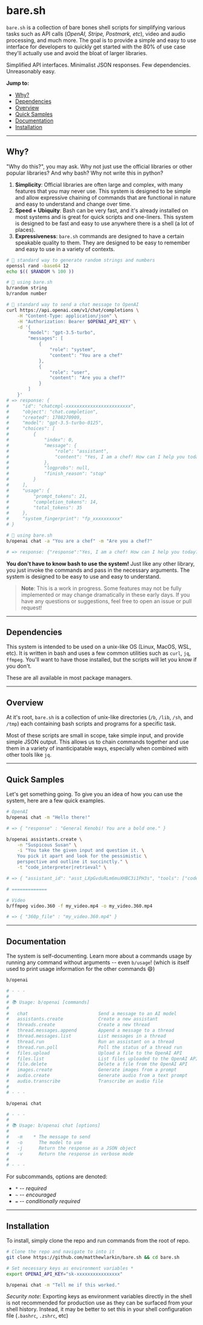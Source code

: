 # bare.sh

`bare.sh` is a collection of bare bones shell scripts for simplifying various tasks such as API calls (*OpenAI, Stripe, Postmark, etc*), video and audio processing, and much more. The goal is to provide a simple and easy to use interface for developers to quickly get started with the 80% of use case they'll actually use and avoid the bloat of larger libraries.

Simplified API interfaces. Minimalist JSON responses. Few dependencies. Unreasonably easy.

**Jump to:**
- [Why?](#why)
- [Dependencies](#dependencies)
- [Overview](#overview)
- [Quick Samples](#quick-samples)
- [Documentation](#documentation)
- [Installation](#installation)

---

## Why?
"Why do this?", you may ask. Why not just use the official libraries or other popular libraries? And why bash? Why not write this in python?

1. **Simplicity**: Official libraries are often large and complex, with many features that you may never use. This system is designed to be simple and allow expressive chaining of commands that are functional in nature and easy to understand and change over time.
2. **Speed + Ubiquity**: Bash can be very fast, and it's already installed on most systems and is great for quick scripts and one-liners. This system is designed to be fast and easy to use anywhere there is a shell (a lot of places).
3. **Expressiveness**: `bare.sh` commands are designed to have a certain speakable quality to them. They are designed to be easy to remember and easy to use in a variety of contexts.

```bash
# 😬 standard way to generate random strings and numbers
openssl rand -base64 12
echo $(( $RANDOM % 100 ))

# 🤩 using bare.sh
b/random string
b/random number
```

```bash
# 😬 standard way to send a chat message to OpenAI
curl https://api.openai.com/v1/chat/completions \
    -H "Content-Type: application/json" \
    -H "Authorization: Bearer $OPENAI_API_KEY" \
    -d '{
        "model": "gpt-3.5-turbo",
        "messages": [
            {
                "role": "system",
                "content": "You are a chef"
            },
            {
                "role": "user",
                "content": "Are you a chef?"
            }
        ]
    }'
# => response: {
#     "id": "chatcmpl-xxxxxxxxxxxxxxxxxxxxxxxx",
#     "object": "chat.completion",
#     "created": 1708270909,
#     "model": "gpt-3.5-turbo-0125",
#     "choices": [
#         {
#             "index": 0,
#             "message": {
#                 "role": "assistant",
#                 "content": "Yes, I am a chef! How can I help you today?"
#             },
#             "logprobs": null,
#             "finish_reason": "stop"
#         }
#     ],
#     "usage": {
#         "prompt_tokens": 21,
#         "completion_tokens": 14,
#         "total_tokens": 35
#     },
#     "system_fingerprint": "fp_xxxxxxxxxx"
# }

# 🤩 using bare.sh
b/openai chat -a "You are a chef" -m "Are you a chef?"

# => response: {"response":"Yes, I am a chef! How can I help you today?"}
```

**You don't have to know bash to use the system!** Just like any other library, you just invoke the commands and pass in the necessary arguments. The system is designed to be easy to use and easy to understand.

> **Note**: This is a work in progress. Some features may not be fully implemented or may change dramatically in these early days. If you have any questions or suggestions, feel free to open an issue or pull request!

---

## Dependencies
This system is intended to be used on a unix-like OS (Linux, MacOS, WSL, etc). It is written in bash and uses a few common utilities such as `curl`, `jq`, `ffmpeg`. You'll want to have those installed, but the scripts will let you know if you don't.

These are all available in most package managers.

---

## Overview
At it's root, `bare.sh` is a collection of unix-like directories (`/b`, `/lib`, `/sh`, and `/tmp`) each containing bash scripts and programs for a specific task.

Most of these scripts are small in scope, take simple input, and provide simple JSON output. This allows us to chain commands together and use them in a variety of inanticipatable ways, especially when combined with other tools like `jq`.

---

## Quick Samples
Let's get something going. To give you an idea of how you can use the system, here are a few quick examples.
```bash
# OpenAI
b/openai chat -m "Hello there!"

# => { "response" : "General Kenobi! You are a bold one." }

b/openai assistants.create \
    -n "Suspicous Susan" \
    -i "You take the given input and question it. \
    You pick it apart and look for the pessimistic \
    perspective and outline it succinctly." \
    -t "code_interpreter|retrieval" \

# => { "assistant_id": "asst_LXpGvduRLm6muXHBC3i1PH3s", "tools": ["code_interpreter","retrieval"] }

# =============

# Video
b/ffmpeg video.360 -f my_video.mp4 -o my_video.360.mp4

# => { "360p_file" : "my_video.360.mp4" }
```

---

## Documentation
The system is self-documenting. Learn more about a commands usage by running any command without arguments -- even `b/usage`! (which is itself used to print usage information for the other commands 😄)
```bash
b/openai

# - - -
#
# 📚 Usage: b/openai [commands]
#
#   chat                          Send a message to an AI model
#   assistants.create             Create a new assistant
#   threads.create                Create a new thread
#   thread.messages.append        Append a message to a thread
#   thread.messages.list          List messages in a thread
#   thread.run                    Run an assistant on a thread
#   thread.run.poll               Poll the status of a thread run
#   files.upload                  Upload a file to the OpenAI API
#   files.list                    List files uploaded to the OpenAI API
#   file.delete                   Delete a file from the OpenAI API
#   images.create                 Generate images from a prompt
#   audio.create                  Generate audio from a text prompt
#   audio.transcribe              Transcribe an audio file
#
# - - -

b/openai chat

# - - -
#
# 📚 Usage: b/openai chat [options]
#
#   -m    * The message to send
#   -o      The model to use
#   -j      Return the response as a JSON object
#   -v      Return the response in verbose mode
#
# - - -
```
For subcommands, options are denoted:
- `*` -- *required*
- `~` -- *encouraged*
- `=` -- *conditionally required*

---

## Installation
To install, simply clone the repo and run commands from the root of repo.
```bash
# Clone the repo and navigate to into it
git clone https://github.com/matthewlarkin/bare.sh && cd bare.sh

# Set necessary keys as environment variables *
export OPENAI_API_KEY="sk-xxxxxxxxxxxxxxxx"

b/openai chat -m "Tell me if this worked."
```
*Security note*: Exporting keys as environment variables directly in the shell is not recommended for production use as they can be surfaced from your shell history. Instead, it may be better to set this in your shell configuration file (`.bashrc`, `.zshrc`, etc)

